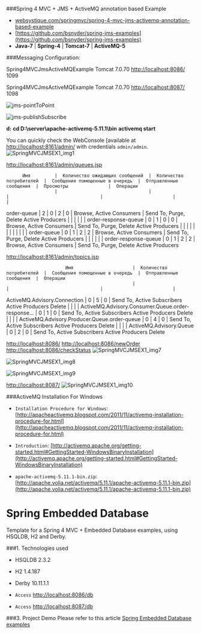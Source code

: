 ###Spring 4 MVC + JMS + ActiveMQ annotation based Example

* [websystique.com/springmvc/spring-4-mvc-jms-activemq-annotation-based-example](http://websystique.com/springmvc/spring-4-mvc-jms-activemq-annotation-based-example/)
* [https://github.com/bsnyder/spring-jms-examples](https://github.com/bsnyder/spring-jms-examples)
* **Java-7** | **Spring-4** | **Tomcat-7** | **ActiveMQ-5**

###Messaging Configuration:

Spring4MVCJmsActiveMQExample
Tomcat 7.0.70
[http://localhost:8086/](http://localhost:8086/)
1099

Spring4MVCJmsActiveMQExample
Tomcat 7.0.70
[http://localhost:8087/](http://localhost:8087/)
1098


![jms-pointToPoint](http://websystique.com/wp-content/uploads/2016/06/jms-pointToPoint.gif)

![jms-publishSubscribe](http://websystique.com/wp-content/uploads/2016/06/jms-publishSubscribe.gif)


**d:**
**cd D:\server\apache-activemq-5.11.1\bin**
**activemq start**


You can quickly check the WebConsole [available at [http://localhost:8161/admin/](http://localhost:8161/admin/) with credentials `admin/admin`.
![SpringMVCJMSEX1_img1](http://websystique.com/wp-content/uploads/2016/06/SpringMVCJMSEX1_img1.png)

[http://localhost:8161/admin/queues.jsp](http://localhost:8161/admin/queues.jsp)

          Имя         |  Количество ожидающих сообщений  |  Количество потребителей  |  Сообщения помещенные в очередь  |  Отправленные сообщения  |  Просмотры               |  Операции
                      |                                  |                           |                                  |                          |                          |
 order-queue          | 2                                | 0                         | 2                                | 0                        | Browse, Active Consumers | Send To, Purge, Delete
                                                                                                                                                     Active Producers
                      |                                  |                           |                                  |                          |                          |
 order-response-queue | 0                                | 1                         | 0                                | 0                        | Browse, Active Consumers | Send To, Purge, Delete
                                                                                                                                                     Active Producers
                      |                                  |                           |                                  |                          |                          |
                      |                                  |                           |                                  |                          |                          |
 order-queue          | 0                                | 1                         | 2                                | 2                        | Browse, Active Consumers | Send To, Purge, Delete
                                                                                                                                                     Active Producers
                      |                                  |                           |                                  |                          |                          |
 order-response-queue | 0                                | 1                         | 2                                | 2                        | Browse, Active Consumers | Send To, Purge, Delete
                                                                                                                                                     Active Producers


[http://localhost:8161/admin/topics.jsp](http://localhost:8161/admin/topics.jsp)

                          Имя                      |  Количество потребителей  |  Сообщения помещенные в очередь  |  Отправленные сообщения  |  Операции
                                                   |                           |                                  |                          |
ActiveMQ.Advisory.Connection                       | 0                         | 5                                | 0                        | Send To, Active Subscribers
                                                                                                                                               Active Producers
                                                                                                                                               Delete
                                                   |                           |                                  |                          |
ActiveMQ.Advisory.Consumer.Queue.order-response... | 0                         | 1                                | 0                        | Send To, Active Subscribers
                                                                                                                                               Active Producers
                                                                                                                                               Delete
                                                   |                           |                                  |                          |
ActiveMQ.Advisory.Producer.Queue.order-queue       | 0                         | 4                                | 0                        | Send To, Active Subscribers
                                                                                                                                               Active Producers
                                                                                                                                               Delete
                                                   |                           |                                  |                          |
ActiveMQ.Advisory.Queue                            | 0                         | 2                                | 0                        | Send To, Active Subscribers
                                                                                                                                               Active Producers
                                                                                                                                               Delete


[http://localhost:8086/](http://localhost:8086/)
[http://localhost:8086/newOrder](http://localhost:8086/newOrder)
[http://localhost:8086/checkStatus](http://localhost:8086/checkStatus)
![SpringMVCJMSEX1_img7](http://websystique.com/wp-content/uploads/2016/06/SpringMVCJMSEX1_img7.png)

![SpringMVCJMSEX1_img8](http://websystique.com/wp-content/uploads/2016/06/SpringMVCJMSEX1_img8.png)

![SpringMVCJMSEX1_img9](http://websystique.com/wp-content/uploads/2016/06/SpringMVCJMSEX1_img9.png)

[http://localhost:8087/](http://localhost:8087/)
![SpringMVCJMSEX1_img10](http://websystique.com/wp-content/uploads/2016/06/SpringMVCJMSEX1_img10.png)


###ActiveMQ Installation For Windows

* `Installation Procedure for Windows`: [http://apacheactivemq.blogspot.com/2011/11/activemq-installation-procedure-for.html](http://apacheactivemq.blogspot.com/2011/11/activemq-installation-procedure-for.html)

* `Introduction`: [http://activemq.apache.org/getting-started.html#GettingStarted-WindowsBinaryInstallation](http://activemq.apache.org/getting-started.html#GettingStarted-WindowsBinaryInstallation)

* `apache-activemq-5.11.1-bin.zip`: [http://apache.volia.net/activemq/5.11.1/apache-activemq-5.11.1-bin.zip](http://apache.volia.net/activemq/5.11.1/apache-activemq-5.11.1-bin.zip)



Spring Embedded Database
===============================
Template for a Spring 4 MVC + Embedded Database examples, using HSQLDB, H2 and Derby.

###1. Technologies used
* HSQLDB 2.3.2
* H2 1.4.187
* Derby 10.11.1.1

* `Access` [http://localhost:8086/db](http://localhost:8086/db)
* `Access` [http://localhost:8087/db](http://localhost:8087/db)

###3. Project Demo
Please refer to this article [Spring Embedded Database  examples](http://www.mkyong.com/spring/spring-embedded-database-examples/)
